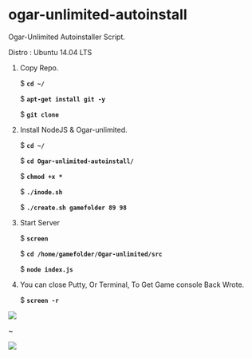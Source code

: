 # ogar-unlimited-autoinstall
Ogar-Unlimited Autoinstaller Script. 

Distro : Ubuntu 14.04 LTS

1. Copy Repo.
   
   $ **`cd ~/`**
   
   $ **`apt-get install git -y`**
   
   $ **`git clone `**
   
2. Install NodeJS & Ogar-unlimited.

   $ **`cd ~/`**

   $ **`cd Ogar-unlimited-autoinstall/`**
   
   $ **`chmod +x *`**
   
   $ **`./inode.sh`**
   
   $ **`./create.sh gamefolder 89 98`**
   
3. Start Server
   
   $ **`screen`**

   $ **`cd /home/gamefolder/Ogar-unlimited/src`**
   
   $ **`node index.js`**
   
4. You can close Putty, Or Terminal, To Get Game console Back Wrote.
   
   $ **`screen -r`**

![](http://image.prntscr.com/image/ee485c4f68b44c4b832f5875ebbe7bf4.png)

~

![](http://image.prntscr.com/image/0bb0615b49dc4dc0bea618edd7f39059.png)

